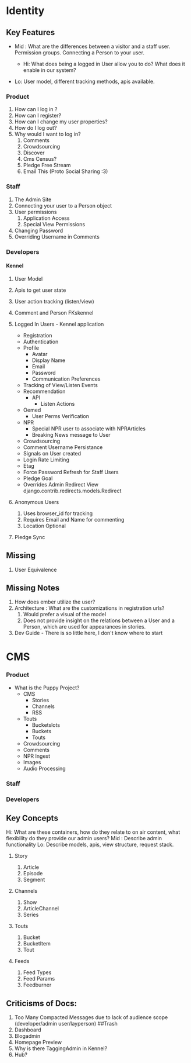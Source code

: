 # Identity
## Key Features

+ Mid : What are the differences between a visitor and a staff user. Permission groups. Connecting a Person to your user.
    + Hi: What does being a logged in User allow you to do? What does it enable in our system?

+ Lo: User model, different tracking methods, apis available.

### Product

1. How can I log in ? 
2. How can I register? 
3. How can I change my user properties?
4. How do I log out?
5. Why would I want to log in?
    1. Comments
    2. Crowdsourcing
    3. Discover
    4. Cms Census?
    5. Pledge Free Stream
    6. Email This (Proto Social Sharing :3)
    

### Staff
1. The Admin Site
2. Connecting your user to a Person object
3. User permissions
    1. Application Access
    2. Special View Permissions
4. Changing Password
5. Overriding Username in Comments

### Developers

#### Kennel
1. User Model
2. Apis to get user state
3. User action tracking (listen/view)
4. Comment and Person FKskennel
5. Logged In Users - Kennel application
	+ Registration
	+ Authentication
	+ Profile
	    - Avatar
	    - Display Name 
	    - Email
	    - Password
		- Communication Preferences
	+ Tracking of View/Listen Events
	+ Recommendation
	   - API
    	   + Listen Actions
    + Oemed
        - User Perms Verification
    + NPR
        - Special NPR user to associate with NPRArticles
        - Breaking News message to User 
	+ Crowdsourcing
	+ Comment Username Persistance
	+ Signals on User created
	+ Login Rate Limiting
	+ Etag
	+ Force Password Refresh for Staff Users
	+ Pledge Goal
	+ Overrides Admin Redirect View django.contrib.redirects.models.Redirect
	
6. Anonymous Users
	1. Uses browser_id for tracking
	2. Requires Email and Name for commenting
	3. Location Optional
7. Pledge Sync

## Missing
1. User Equivalence
## Missing Notes
1. How does ember utilize the user?
2. Architecture : What are the customizations in registration urls?
	1. Would prefer a visual of the model
	2. Does not provide insight on the relations between a User and a Person, which are used for appearances in stories.
2. Dev Guide - There is so little here, I don't know where to start 

# CMS

### Product
+ What is the Puppy Project?
    + CMS
        - Stories
        - Channels
        - RSS
    + Touts
        - Bucketslots
        - Buckets
        - Touts
    + Crowdsourcing
    + Comments
    + NPR Ingest
    + Images
    + Audio Processing
### Staff
### Developers
## Key Concepts
Hi: What are these containers, how do they relate to on air content, what flexibility do they provide our admin users?
Mid : Describe admin functionality
Lo: Describe models, apis, view structure, request stack.
1. Story
    1. Article
    2. Episode
    3. Segment

2. Channels
    1. Show
    2. ArticleChannel
    3. Series
3. Touts
    1. Bucket
    2. BucketItem
    3. Tout
4. Feeds
    1. Feed Types
    2. Feed Params
    3. Feedburner

## Criticisms of Docs:
1. Too Many Compacted Messages due to lack of audience scope (developer/admin user/layperson)
##Trash
1. Dashboard
2. Blogadmin
3. Homepage Preview
4. Why is there TaggingAdmin in Kennel? 
5. Hub?